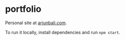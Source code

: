 # portfolio
Personal site at [arjunbali.com](http://arjunbali.com).

To run it locally, install dependencies and run `npm start`.



